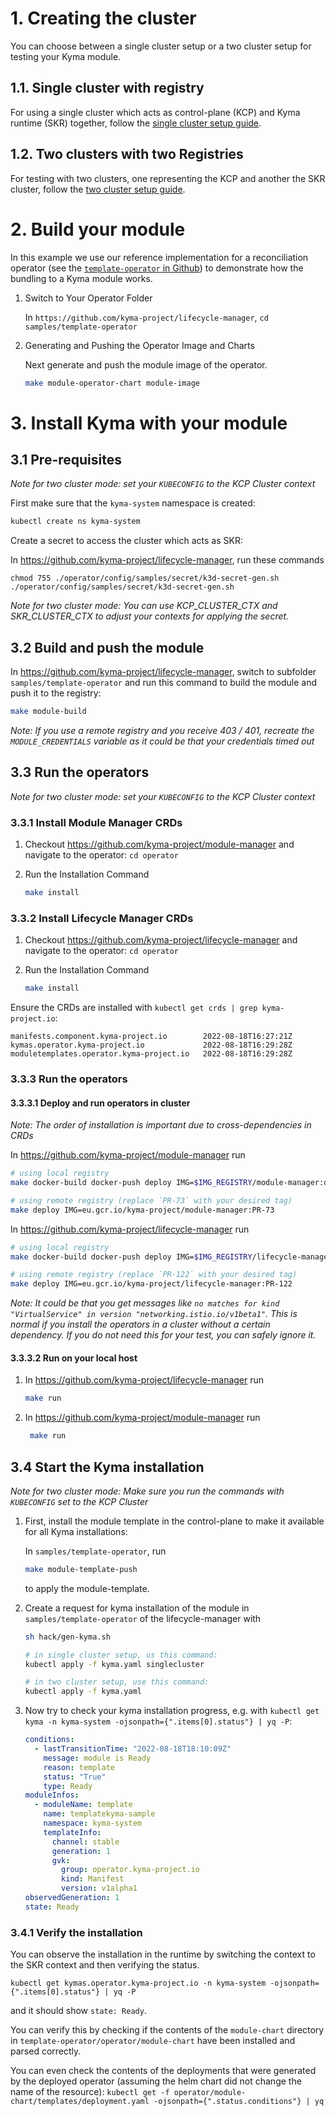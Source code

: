 # 1. Creating the cluster

You can choose between a single cluster setup or a two cluster setup for testing your Kyma module.

## 1.1. Single cluster with registry

For using a single cluster which acts as control-plane (KCP) and Kyma runtime (SKR) together, follow the [single cluster setup guide](creating-test-environment-singlecluster.md).

## 1.2. Two clusters with two Registries

For testing with two clusters, one representing the KCP and another the SKR cluster, follow the [two cluster setup guide](creating-test-environment-twocluster.md).

# 2. Build your module

In this example we use our reference implementation for a reconciliation operator
(see the [`template-operator` in Github](https://github.com/kyma-project/lifecycle-manager/tree/main/samples/template-operator))
to demonstrate how the bundling to a Kyma module works.

1. Switch to Your Operator Folder

   In `https://github.com/kyma-project/lifecycle-manager`, `cd samples/template-operator`

2. Generating and Pushing the Operator Image and Charts

   Next generate and push the module image of the operator.

   ```sh
   make module-operator-chart module-image
   ```

# 3. Install Kyma with your module

## 3.1 Pre-requisites

_Note for two cluster mode: set your `KUBECONFIG` to the KCP Cluster context_

First make sure that the `kyma-system` namespace is created:

```sh
kubectl create ns kyma-system
```

Create a secret to access the cluster which acts as SKR:

In https://github.com/kyma-project/lifecycle-manager, run these commands

```
chmod 755 ./operator/config/samples/secret/k3d-secret-gen.sh
./operator/config/samples/secret/k3d-secret-gen.sh
```

_Note for two cluster mode: You can use KCP_CLUSTER_CTX and SKR_CLUSTER_CTX to adjust your contexts for applying the secret._

## 3.2 Build and push the module

In https://github.com/kyma-project/lifecycle-manager, switch to subfolder `samples/template-operator` and run this command to build the module and push it to the registry:

```sh
make module-build
```

_Note: If you use a remote registry and you receive 403 / 401, recreate the `MODULE_CREDENTIALS` variable as it could be that your credentials timed out_

## 3.3 Run the operators

_Note for two cluster mode: set your `KUBECONFIG` to the KCP Cluster context_

### 3.3.1 Install Module Manager CRDs

1. Checkout https://github.com/kyma-project/module-manager and navigate to the operator: `cd operator`

2. Run the Installation Command

   ```sh
   make install
   ```

### 3.3.2 Install Lifecycle Manager CRDs

1. Checkout https://github.com/kyma-project/lifecycle-manager and navigate to the operator: `cd operator`

2. Run the Installation Command

   ```sh
   make install
   ```

Ensure the CRDs are installed with `kubectl get crds | grep kyma-project.io`:

```
manifests.component.kyma-project.io        2022-08-18T16:27:21Z
kymas.operator.kyma-project.io             2022-08-18T16:29:28Z
moduletemplates.operator.kyma-project.io   2022-08-18T16:29:28Z
```

### 3.3.3 Run the operators

#### 3.3.3.1 Deploy and run operators in cluster

_Note: The order of installation is important due to cross-dependencies in CRDs_

In https://github.com/kyma-project/module-manager run

```sh
# using local registry
make docker-build docker-push deploy IMG=$IMG_REGISTRY/module-manager:dev

# using remote registry (replace `PR-73` with your desired tag)
make deploy IMG=eu.gcr.io/kyma-project/module-manager:PR-73
```

In https://github.com/kyma-project/lifecycle-manager run

```sh
# using local registry
make docker-build docker-push deploy IMG=$IMG_REGISTRY/lifecycle-manager:dev

# using remote registry (replace `PR-122` with your desired tag)
make deploy IMG=eu.gcr.io/kyma-project/lifecycle-manager:PR-122
```

_Note: It could be that you get messages like `no matches for kind "VirtualService" in version "networking.istio.io/v1beta1"`. This is normal if you install the operators in a cluster without a certain dependency. If you do not need this for your test, you can safely ignore it._

#### 3.3.3.2 Run on your local host

1. In https://github.com/kyma-project/lifecycle-manager run

   ```sh
   make run
   ```

2. In https://github.com/kyma-project/module-manager run

   ```sh
    make run
   ```

## 3.4 Start the Kyma installation

_Note for two cluster mode: Make sure you run the commands with `KUBECONFIG` set to the KCP Cluster_

1. First, install the module template in the control-plane to make it available for all Kyma installations:

   In `samples/template-operator`, run

   ```sh
   make module-template-push
   ```

   to apply the module-template.

2. Create a request for kyma installation of the module in `samples/template-operator` of the lifecycle-manager with

   ```sh
   sh hack/gen-kyma.sh
   
   # in single cluster setup, us this command:
   kubectl apply -f kyma.yaml singlecluster
   
   # in two cluster setup, use this command:
   kubectl apply -f kyma.yaml
   ```

3. Now try to check your kyma installation progress, e.g. with `kubectl get kyma -n kyma-system -ojsonpath={".items[0].status"} | yq -P`:

   ```yaml
   conditions:
     - lastTransitionTime: "2022-08-18T18:10:09Z"
       message: module is Ready
       reason: template
       status: "True"
       type: Ready
   moduleInfos:
     - moduleName: template
       name: templatekyma-sample
       namespace: kyma-system
       templateInfo:
         channel: stable
         generation: 1
         gvk:
           group: operator.kyma-project.io
           kind: Manifest
           version: v1alpha1
   observedGeneration: 1
   state: Ready
   ```

### 3.4.1 Verify the installation

You can observe the installation in the runtime by switching the context to the SKR context and then verifying the status.

`kubectl get kymas.operator.kyma-project.io -n kyma-system -ojsonpath={".items[0].status"} | yq -P`

and it should show `state: Ready`.

You can verify this by checking if the contents of the `module-chart` directory in `template-operator/operator/module-chart` have been installed and parsed correctly.

You can even check the contents of the deployments that were generated by the deployed operator (assuming the helm chart did not change the name of the resource):
`kubectl get -f operator/module-chart/templates/deployment.yaml -ojsonpath={".status.conditions"} | yq`
